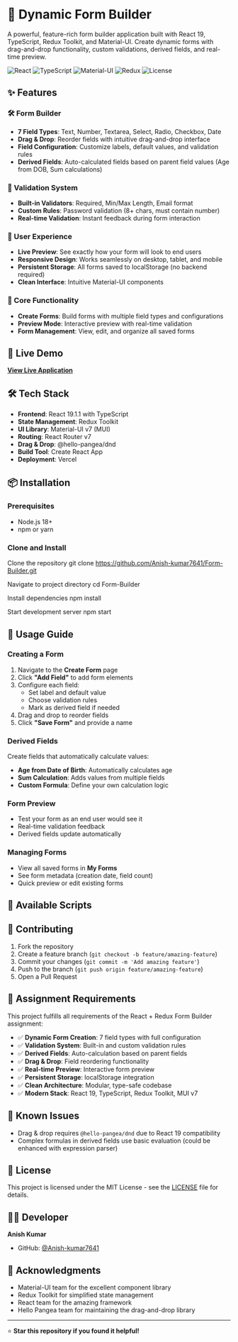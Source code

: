 # 🚀 Dynamic Form Builder

A powerful, feature-rich form builder application built with React 19, TypeScript, Redux Toolkit, and Material-UI. Create dynamic forms with drag-and-drop functionality, custom validations, derived fields, and real-time preview.

![React](https://img.shields.io/badge/React-19.1.1-61DAFB?logo=react)
![TypeScript](https://img.shields.io/badge/TypeScript-Latest-3178C6?logo=typescript)
![Material-UI](https://img.shields.io/badge/Material--UI-v7-0081CB?logo=mui)
![Redux](https://img.shields.io/badge/Redux-Toolkit-764ABC?logo=redux)
![License](https://img.shields.io/badge/License-MIT-green.svg)

## ✨ Features

### 🛠️ Form Builder
- **7 Field Types**: Text, Number, Textarea, Select, Radio, Checkbox, Date
- **Drag & Drop**: Reorder fields with intuitive drag-and-drop interface
- **Field Configuration**: Customize labels, default values, and validation rules
- **Derived Fields**: Auto-calculated fields based on parent field values (Age from DOB, Sum calculations)

### 🔧 Validation System
- **Built-in Validators**: Required, Min/Max Length, Email format
- **Custom Rules**: Password validation (8+ chars, must contain number)
- **Real-time Validation**: Instant feedback during form interaction

### 📱 User Experience
- **Live Preview**: See exactly how your form will look to end users
- **Responsive Design**: Works seamlessly on desktop, tablet, and mobile
- **Persistent Storage**: All forms saved to localStorage (no backend required)
- **Clean Interface**: Intuitive Material-UI components

### 🎯 Core Functionality
- **Create Forms**: Build forms with multiple field types and configurations
- **Preview Mode**: Interactive preview with real-time validation
- **Form Management**: View, edit, and organize all saved forms

## 🚀 Live Demo

**[View Live Application](https://your-vercel-url.vercel.app)**

## 🛠️ Tech Stack

- **Frontend**: React 19.1.1 with TypeScript
- **State Management**: Redux Toolkit
- **UI Library**: Material-UI v7 (MUI)
- **Routing**: React Router v7
- **Drag & Drop**: @hello-pangea/dnd
- **Build Tool**: Create React App
- **Deployment**: Vercel

## 📦 Installation

### Prerequisites
- Node.js 18+ 
- npm or yarn

### Clone and Install


Clone the repository
git clone https://github.com/Anish-kumar7641/Form-Builder.git

Navigate to project directory
cd Form-Builder

Install dependencies
npm install

Start development server
npm start



## 📖 Usage Guide

### Creating a Form
1. Navigate to the **Create Form** page
2. Click **"Add Field"** to add form elements
3. Configure each field:
   - Set label and default value
   - Choose validation rules
   - Mark as derived field if needed
4. Drag and drop to reorder fields
5. Click **"Save Form"** and provide a name

### Derived Fields
Create fields that automatically calculate values:
- **Age from Date of Birth**: Automatically calculates age
- **Sum Calculation**: Adds values from multiple fields
- **Custom Formula**: Define your own calculation logic

### Form Preview
- Test your form as an end user would see it
- Real-time validation feedback
- Derived fields update automatically

### Managing Forms
- View all saved forms in **My Forms**
- See form metadata (creation date, field count)
- Quick preview or edit existing forms

## 🔧 Available Scripts



## 🤝 Contributing

1. Fork the repository
2. Create a feature branch (`git checkout -b feature/amazing-feature`)
3. Commit your changes (`git commit -m 'Add amazing feature'`)
4. Push to the branch (`git push origin feature/amazing-feature`)
5. Open a Pull Request

## 📝 Assignment Requirements

This project fulfills all requirements of the React + Redux Form Builder assignment:

- ✅ **Dynamic Form Creation**: 7 field types with full configuration
- ✅ **Validation System**: Built-in and custom validation rules
- ✅ **Derived Fields**: Auto-calculation based on parent fields
- ✅ **Drag & Drop**: Field reordering functionality
- ✅ **Real-time Preview**: Interactive form preview
- ✅ **Persistent Storage**: localStorage integration
- ✅ **Clean Architecture**: Modular, type-safe codebase
- ✅ **Modern Stack**: React 19, TypeScript, Redux Toolkit, MUI v7

## 🐛 Known Issues

- Drag & drop requires `@hello-pangea/dnd` due to React 19 compatibility
- Complex formulas in derived fields use basic evaluation (could be enhanced with expression parser)

## 📄 License

This project is licensed under the MIT License - see the [LICENSE](LICENSE) file for details.

## 👨‍💻 Developer

**Anish Kumar**
- GitHub: [@Anish-kumar7641](https://github.com/Anish-kumar7641)

## 🙏 Acknowledgments

- Material-UI team for the excellent component library
- Redux Toolkit for simplified state management
- React team for the amazing framework
- Hello Pangea team for maintaining the drag-and-drop library

---

⭐ **Star this repository if you found it helpful!**
